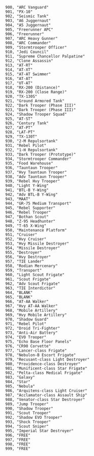 ﻿```text
900, "ARC Vanguard"
901, "PX-10"
902, "Seismic Tank"
903, "A6 Juggernaut"
904, "A5 Juggernaut"
905, "Freerunner APC"
906, "Freerunner"
907, "ARC Heavy Gunner"
908, "ARC Commander"
909, "Stormtrooper Officer"
910, "Jedi Council"
911, "Supreme Chancellor Palpatine"
912, "Clone Assassin"
913, "AT-RT"
914, "AT-XT"
915, "AT-AT Swimmer"
916, "AT-AT"
917, "UT-AT"
918, "RX-200 (Distance)"
919, "RX-200 (Close Range)"
920, "TX-130S"
921, "Ground Armored Tank"
922, "Dark Trooper (Phase III)"
923, "Dark Trooper (Phase III)"
924, "Shadow Trooper Squad"
925, "AT-ST"
926, "Century Tank"
927, "AT-PT"
928, "LAT-PT"
929, "TX-130T"
930, "2-M Repulsortank"
931, "Rebel Pilot"
932, "1-H Repulsortank"
933, "Dark Trooper (Prototype)"
934, "Stormtrooper Commander"
935, "Food Warehouse"
936, "Tauntaun Trooper"
937, "Hvy Tauntaun Trooper"
938, "Adv Tauntaun Trooper"
939, "Rebel Hvy Trooper"
940, "Light Y-Wing"
941, "BTL-B Y-Wing"
942, "Adv BTL-B Y-Wing"
943, "MAAT"
944, "GR-75 Medium Transport"
945, "Rebel Supporter"
946, "Rebel Trooper"
947, "Bothan Scout"
948, "Z-95 Headhunter"
949, "T-65 X-Wing"
950, "Maintenance Platform"
951, "Cruiser"
952, "Hvy Cruiser"
953, "Hvy Missile Destroyer"
954, "Missile Destroyer"
955, "Destroyer"
956, "Hvy Destroyer"
957, "TIE Lander"
958, "Rodian Mercenary"
959, "Transport"
960, "Light Scout Frigate"
961, "Scout Frigate"
962, "Adv Scout Frigate"
963, "TIE Interdictor"
964, "BLANK"
965, "BLANK"
966, "AT-AA Walker"
967, "Hvy AT-AA Walker"
968, "Mobile Artillery"
969, "Hvy Mobile Artillery"
970, "Shadow Guard"
971, "Rebel Pilot"
972, "Droid Tri-Fighter"
973, "Anti-Air Battery"
974, "EVO Trooper"
975, "Echo Base Floor Panels"
976, "CR90 Corvette"
977, "Lancer-class Frigate"
978, "Nebulon-B Escort Frigate"
979, "Recusant-class Light Destroyer"
980, "Providence-class Destroyer"
981, "Munificent-class Star Frigate"
982, "Pelta-class Medical Frigate"
983, "Galaxy"
984, "Star"
985, "Nebula"
986, "Arquitens-class Light Cruiser"
987, "Acclamator-class Assault Ship"
988, "Venator-class Star Destroyer"
989, "Jump Trooper"
990, "Shadow Trooper"
991, "Scout Trooper"
992, "Shadow EVO Trooper"
993, "Shock Trooper"
994, "Scout Sniper"
995, "Imperial Star Destroyer"
996, "FREE"
997, "FREE"
998, "FREE"
999, "FREE"
```